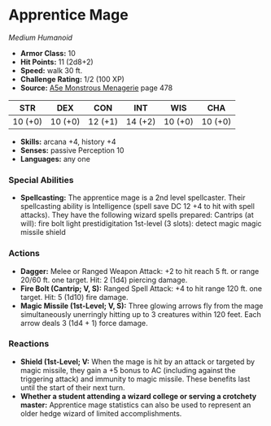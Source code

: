 # Apprentice Mage

*Medium* *Humanoid*

- **Armor Class:** 10
- **Hit Points:** 11 (2d8+2)
- **Speed:** walk 30 ft.
- **Challenge Rating:** 1/2 (100 XP)
- **Source:** [A5e Monstrous Menagerie](https://enpublishingrpg.com/products/level-up-monstrous-menagerie-a5e) page 478

| STR | DEX | CON | INT | WIS | CHA |
| --- | --- | --- | --- | --- | --- |
| 10 (+0) | 10 (+0) | 12 (+1) | 14 (+2) | 10 (+0) | 10 (+0) |

- **Skills:** arcana +4, history +4
- **Senses:** passive Perception 10
- **Languages:** any one

### Special Abilities

- **Spellcasting:** The apprentice mage is a 2nd level spellcaster. Their spellcasting ability is Intelligence (spell save DC 12
 +4 to hit with spell attacks). They have the following wizard spells prepared:
 Cantrips (at will): fire bolt
 light
 prestidigitation
 1st-level (3 slots): detect magic
 magic missile
 shield

### Actions

- **Dagger:** Melee or Ranged Weapon Attack: +2 to hit  reach 5 ft. or range 20/60 ft.  one target. Hit: 2 (1d4) piercing damage.
- **Fire Bolt (Cantrip; V, S):** Ranged Spell Attack: +4 to hit  range 120 ft.  one target. Hit: 5 (1d10) fire damage.
- **Magic Missile (1st-Level; V, S):** Three glowing arrows fly from the mage simultaneously  unerringly hitting up to 3 creatures within 120 feet. Each arrow deals 3 (1d4 + 1) force damage.

### Reactions

- **Shield (1st-Level; V:** When the mage is hit by an attack or targeted by magic missile, they gain a +5 bonus to AC (including against the triggering attack) and immunity to magic missile. These benefits last until the start of their next turn.
- **Whether a student attending a wizard college or serving a crotchety master:** Apprentice mage statistics can also be used to represent an older hedge wizard of limited accomplishments.


